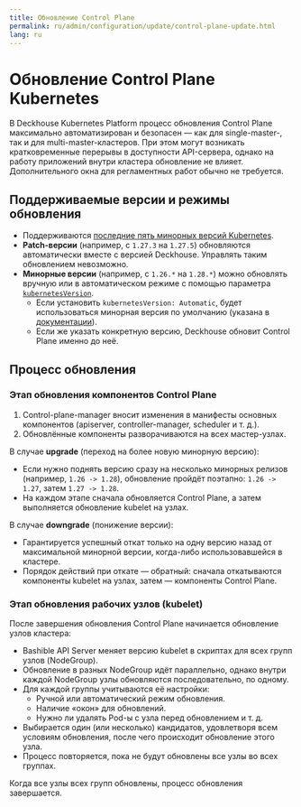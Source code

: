 ```yaml
---
title: Обновление Control Plane
permalink: ru/admin/configuration/update/control-plane-update.html
lang: ru
---
```


# Обновление Control Plane Kubernetes

В Deckhouse Kubernetes Platform процесс обновления Control Plane максимально автоматизирован и безопасен — как для single-master-, так и для multi-master-кластеров. При этом могут возникать кратковременные перерывы в доступности API-сервера, однако на работу приложений внутри кластера обновление не влияет. Дополнительного окна для регламентных работ обычно не требуется.

## Поддерживаемые версии и режимы обновления

- Поддерживаются [последние пять минорных версий Kubernetes](link).
- **Patch-версии** (например, с `1.27.3` на `1.27.5`) обновляются автоматически вместе с версией Deckhouse. Управлять таким обновлением невозможно.
- **Минорные версии** (например, с `1.26.*` на `1.28.*`) можно обновлять вручную или в автоматическом режиме с помощью параметра [`kubernetesVersion`](link).
  - Если установить `kubernetesVersion: Automatic`, будет использоваться минорная версия по умолчанию (указана в [документации](link)).
  - Если же указать конкретную версию, Deckhouse обновит Control Plane именно до неё.

## Процесс обновления

### Этап обновления компонентов Control Plane

1. Control-plane-manager вносит изменения в манифесты основных компонентов (apiserver, controller-manager, scheduler и т. д.).
2. Обновлённые компоненты разворачиваются на всех мастер-узлах.

В случае **upgrade** (переход на более новую минорную версию):
- Если нужно поднять версию сразу на несколько минорных релизов (например, `1.26 -> 1.28`), обновление пройдёт поэтапно: `1.26 -> 1.27`, затем `1.27 -> 1.28`.
- На каждом этапе сначала обновляется Control Plane, а затем выполняется обновление kubelet на узлах.

В случае **downgrade** (понижение версии):
- Гарантируется успешный откат только на одну версию назад от максимальной минорной версии, когда-либо использовавшейся в кластере.
- Порядок действий при откате — обратный: сначала откатываются компоненты kubelet на узлах, затем — компоненты Control Plane.

### Этап обновления рабочих узлов (kubelet)

После завершения обновления Control Plane начинается обновление узлов кластера:
- Bashible API Server меняет версию kubelet в скриптах для всех групп узлов (NodeGroup).
- Обновление в разных NodeGroup идёт параллельно, однако внутри каждой NodeGroup узлы обновляются последовательно, по одному.
- Для каждой группы учитываются её настройки:
  - Ручной или автоматический режим обновления.
  - Наличие «окон» для обновлений.
  - Нужно ли удалять Pod-ы с узла перед обновлением и т. д.
- Выбирается один (или несколько) кандидатов, удовлетворя всем условиям обновления, после чего происходит обновление этого узла.
- Процесс повторяется, пока не будут обновлены все узлы во всех группах.

Когда все узлы всех групп обновлены, процесс обновления завершается.
